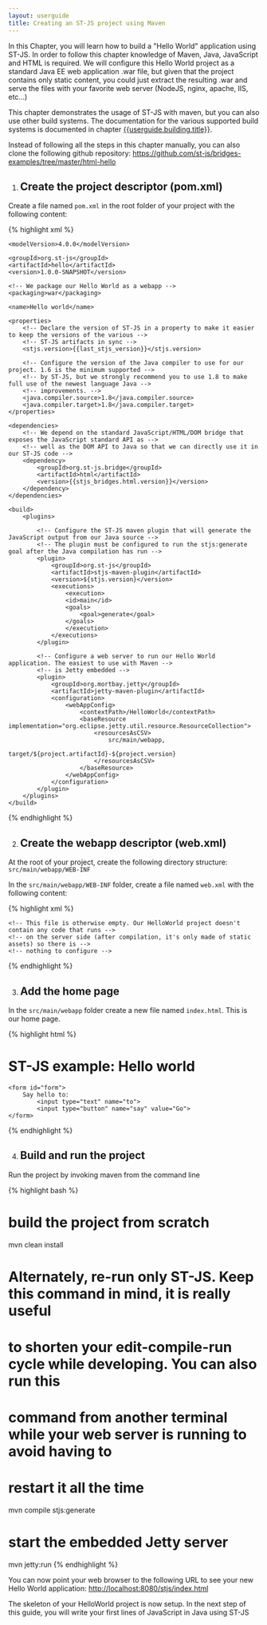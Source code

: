 ```yaml
---
layout: userguide
title: Creating an ST-JS project using Maven
---
```


In this Chapter, you will learn how to build a "Hello World" application using ST-JS. In order to follow this
chapter knowledge of Maven, Java, JavaScript and HTML is required. We will configure this Hello World project
as a standard Java EE web application .war file, but given that the project contains only static content, you could
just extract the resulting .war and serve the files with your favorite web server (NodeJS, nginx, apache, IIS,
etc...)

This chapter demonstrates the usage of ST-JS with maven, but you can also use other build systems. The
documentation for the various supported build systems is documented in chapter
<a href="{{userguide.building.url}}">{{userguide.building.title}}</a>.

Instead of following all the steps in this chapter manually, you can also clone the following github repository:
<a href="https://github.com/st-js/bridges-examples/tree/master/html-hello">https://github.com/st-js/bridges-examples/tree/master/html-hello</a>



1. ## Create the project descriptor (pom.xml)

Create a file named `pom.xml` in the root folder of your project with the following content:

{% highlight xml %}
<project xmlns="http://maven.apache.org/POM/4.0.0"
        xmlns:xsi="http://www.w3.org/2001/XMLSchema-instance"
        xsi:schemaLocation="http://maven.apache.org/POM/4.0.0
                            http://maven.apache.org/xsd/maven-4.0.0.xsd">

    <modelVersion>4.0.0</modelVersion>

    <groupId>org.st-js</groupId>
    <artifactId>hello</artifactId>
    <version>1.0.0-SNAPSHOT</version>

    <!-- We package our Hello World as a webapp -->
    <packaging>war</packaging>

    <name>Hello world</name>

    <properties>
        <!-- Declare the version of ST-JS in a property to make it easier to keep the versions of the various -->
        <!-- ST-JS artifacts in sync -->
        <stjs.version>{{last_stjs_version}}</stjs.version>

        <!-- Configure the version of the Java compiler to use for our project. 1.6 is the minimum supported -->
        <!-- by ST-JS, but we strongly recommend you to use 1.8 to make full use of the newest language Java -->
        <!-- improvements. -->
        <java.compiler.source>1.8</java.compiler.source>
        <java.compiler.target>1.8</java.compiler.target>
    </properties>

    <dependencies>
        <!-- We depend on the standard JavaScript/HTML/DOM bridge that exposes the JavaScript standard API as -->
        <!-- well as the DOM API to Java so that we can directly use it in our ST-JS code -->
        <dependency>
            <groupId>org.st-js.bridge</groupId>
            <artifactId>html</artifactId>
            <version>{{stjs_bridges.html.version}}</version>
        </dependency>
    </dependencies>

    <build>
        <plugins>

            <!-- Configure the ST-JS maven plugin that will generate the JavaScript output from our Java source -->
            <!-- The plugin must be configured to run the stjs:generate goal after the Java compilation has run -->
            <plugin>
                <groupId>org.st-js</groupId>
                <artifactId>stjs-maven-plugin</artifactId>
                <version>${stjs.version}</version>
                <executions>
                    <execution>
                    <id>main</id>
                    <goals>
                        <goal>generate</goal>
                    </goals>
                    </execution>
                </executions>
            </plugin>

            <!-- Configure a web server to run our Hello World application. The easiest to use with Maven -->
            <!-- is Jetty embedded -->
            <plugin>
                <groupId>org.mortbay.jetty</groupId>
                <artifactId>jetty-maven-plugin</artifactId>
                <configuration>
                    <webAppConfig>
                        <contextPath>/HelloWorld</contextPath>
                        <baseResource implementation="org.eclipse.jetty.util.resource.ResourceCollection">
                            <resourcesAsCSV>
                                src/main/webapp,
                                target/${project.artifactId}-${project.version}
                            </resourcesAsCSV>
                        </baseResource>
                    </webAppConfig>
                </configuration>
            </plugin>
        </plugins>
    </build>
</project>
{% endhighlight %}



2. ## Create the webapp descriptor (web.xml)

At the root of your project, create the following directory structure: `src/main/webapp/WEB-INF`

In the `src/main/webapp/WEB-INF` folder, create a file named `web.xml` with the following content:

{% highlight xml %}
<?xml version="1.0" encoding="UTF-8"?>
<web-app version="2.4"
        xmlns="http://java.sun.com/xml/ns/j2ee"
        xmlns:xsi="http://www.w3.org/2001/XMLSchema-instance"
        xsi:schemaLocation="http://java.sun.com/xml/ns/j2ee
                            http://java.sun.com/xml/ns/j2ee/web-app_2_4.xsd">

    <!-- This file is otherwise empty. Our HelloWorld project doesn't contain any code that runs -->
    <!-- on the server side (after compilation, it's only made of static assets) so there is -->
    <!-- nothing to configure -->

</web-app>
{% endhighlight %}



3. ## Add the home page

In the `src/main/webapp` folder create a new file named `index.html`. This is our home page.

{% highlight html %}
<html>
<body>
    <h1>ST-JS example: Hello world</h1>

    <form id="form">
        Say hello to:
            <input type="text" name="to">
            <input type="button" name="say" value="Go">
    </form>
</body>
</html>
{% endhighlight %}



4. ## Build and run the project

Run the project by invoking maven from the command line

{% highlight bash %}
# build the project from scratch
mvn clean install

# Alternately, re-run only ST-JS. Keep this command in mind, it is really useful
# to shorten your edit-compile-run cycle while developing. You can also run this
# command from another terminal while your web server is running to avoid having to
# restart it all the time
mvn compile stjs:generate

# start the embedded Jetty server
mvn jetty:run
{% endhighlight %}

You can now point your web browser to the following URL to see your new Hello World application:
<a href="http://localhost:8080/HelloWorld/index.html">http://localhost:8080/stjs/index.html</a>

The skeleton of your HelloWorld project is now setup. In the next step of this guide, you will write
your first lines of JavaScript in Java using ST-JS

